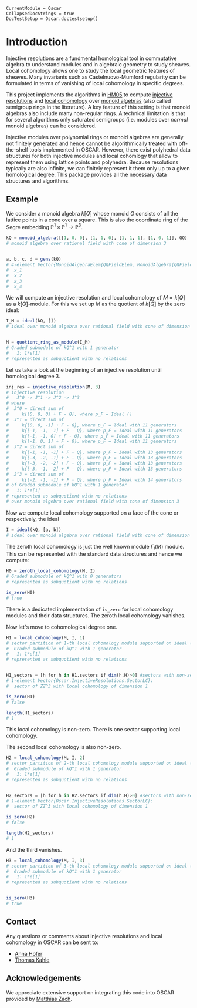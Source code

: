 ```@meta
CurrentModule = Oscar
CollapsedDocStrings = true
DocTestSetup = Oscar.doctestsetup()
```

# Introduction

Injective resolutions are a fundmental homological tool in commutative algebra to understand modules
and in algebraic geometry to study sheaves.  Local cohomology allows one to
study the local geometric features of sheaves.  Many invariants such as
Castelnuovo-Mumford regularity can be formulated in terms of vanishing of local
cohomology in specific degrees.

This project implements the algorithms in [HM05](@cite) to compute 
[injective resolutions](./injective_resolutions.md) and 
[local cohomology](./local_cohomology.md) over 
[monoid algebras](./monoid_algebras.md) (also called semigroup
rings in the literature).  A key feature of this setting is that monoid algebras 
also include many non-regular rings.  A technical limitation is that for several
algorithms only saturated semigroups (i.e. modules over *normal* monoid
algebras) can be considered.

Injective modules over polynomial rings or monoid algebras are generally not
finitely generated and hence cannot be algorithmically treated with off-the-shelf
tools implemented in OSCAR.  However, there exist polyhedral data structures for
both injective modules and local cohomlogy that allow to represent them using
lattice points and polyhedra.  Because resolutions typically are also infinite,
we can finitely represent it them only up to a given homological degree.
This package provides all the necessary data structures and algorithms.

## Example

We consider a monoid algebra $k[Q]$ whose monoid $Q$ consists of all the lattice
points in a cone over a square.  This is also the coordinate ring of the 
Segre embedding $\mathbb{P}^1\times \mathbb{P}^1 \to \mathbb{P}^3$.

```julia
kQ = monoid_algebra([[1, 0, 0], [1, 1, 0], [1, 1, 1], [1, 0, 1]], QQ)
# monoid algebra over rational field with cone of dimension 3


a, b, c, d = gens(kQ)
# 4-element Vector{MonoidAlgebraElem{QQFieldElem, MonoidAlgebra{QQFieldElem, MPolyQuoRing{MPolyDecRingElem{QQFieldElem, QQMPolyRingElem}}}}}:
#  x_1
#  x_2
#  x_3
#  x_4
```

We will compute an injective resolution and local cohomology 
of $M = k[Q]$ as a $k[Q]$-module.  For this we set up $M$
as the quotient of $k[Q]$ by the zero ideal:
```julia
I_M = ideal(kQ, [])
# ideal over monoid algebra over rational field with cone of dimension 3 generated by 


M = quotient_ring_as_module(I_M)
# Graded submodule of kQ^1 with 1 generator
#   1: 1*e[1]
# represented as subquotient with no relations
```

Let us take a look at the beginning of an injective resolution until homological
degree 3.
```julia
inj_res = injective_resolution(M, 3)
# injective resolution 
#   J^0 -> J^1 -> J^2 -> J^3
# where 
#  J^0 = direct sum of
#     k{[0, 0, 0] + F - Q}, where p_F = Ideal ()
#  J^1 = direct sum of
#     k{[0, 0, -1] + F - Q}, where p_F = Ideal with 11 generators
#     k{[-1, -1, -1] + F - Q}, where p_F = Ideal with 11 generators
#     k{[-1, -1, 0] + F - Q}, where p_F = Ideal with 11 generators
#     k{[-1, 0, 1] + F - Q}, where p_F = Ideal with 11 generators
#  J^2 = direct sum of
#     k{[-1, -1, -1] + F - Q}, where p_F = Ideal with 13 generators
#     k{[-3, -2, -1] + F - Q}, where p_F = Ideal with 13 generators
#     k{[-3, -2, -2] + F - Q}, where p_F = Ideal with 13 generators
#     k{[-3, -1, -2] + F - Q}, where p_F = Ideal with 13 generators
#  J^3 = direct sum of
#     k{[-2, -1, -1] + F - Q}, where p_F = Ideal with 14 generators
# of Graded submodule of kQ^1 with 1 generator
#   1: 1*e[1]
# represented as subquotient with no relations
# over monoid algebra over rational field with cone of dimension 3
```

Now we compute local cohomology supported on a face of the cone or respectively,
the ideal 
```julia
I = ideal(kQ, [a, b])
# ideal over monoid algebra over rational field with cone of dimension 3 generated by x_1, x_2
```

The zeroth local cohomology is just the well known module $\Gamma_I (M)$ module.
This can be represented with the standard data structures and hence we compute:

```julia
H0 = zeroth_local_cohomology(M, I)
# Graded submodule of kQ^1 with 0 generators
# represented as subquotient with no relations

is_zero(H0)
# true
```
There is a dedicated implementation of `is_zero` for local cohomology modules
and their data structures.  The zeroth local cohomology vanishes.

Now let's move to cohomological degree one.
```julia
H1 = local_cohomology(M, I, 1)
# sector partition of 1-th local cohomology module supported on ideal (x_1, x_2) of 
#  Graded submodule of kQ^1 with 1 generator
#   1: 1*e[1]
# represented as subquotient with no relations


H1_sectors = [h for h in H1.sectors if dim(h.H)>0] #sectors with non-zero local cohomomology
# 1-element Vector{Oscar.InjectiveResolutions.SectorLC}:
#  sector of ZZ^3 with local cohomology of dimension 1

is_zero(H1)
# false

length(H1_sectors)
# 1
```
This local cohomology is non-zero.  There is one sector supporting local
cohomology.

The second local cohomology is also non-zero.
```julia
H2 = local_cohomology(M, I, 2)
# sector partition of 2-th local cohomology module supported on ideal (x_1, x_2) of 
#  Graded submodule of kQ^1 with 1 generator
#   1: 1*e[1]
# represented as subquotient with no relations


H2_sectors = [h for h in H2.sectors if dim(h.H)>0] #sectors with non-zero local cohomology
# 1-element Vector{Oscar.InjectiveResolutions.SectorLC}:
#  sector of ZZ^3 with local cohomology of dimension 1

is_zero(H2)
# false

length(H2_sectors)
# 1

```

And the third vanishes.
```julia
H3 = local_cohomology(M, I, 3)
# sector partition of 3-th local cohomology module supported on ideal (x_1, x_2) of 
#  Graded submodule of kQ^1 with 1 generator
#   1: 1*e[1]
# represented as subquotient with no relations


is_zero(H3)
# true
```

## Contact

Any questions or comments about injective resolutions and local cohomology in
OSCAR can be sent to:

- [Anna Hofer](https://annahofer00.github.io)
- [Thomas Kahle](https://www.thomas-kahle.de)

## Acknowledgements

We appreciate extensive support on integrating this code into OSCAR provided by
[Matthias Zach](https://hechtiderlachs.github.io/).
